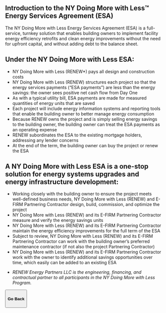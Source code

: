 <div class="main">
        <section>
            <div class="container">


# Introduction to the NY Doing More with Less™ Energy Services Agreement (ESA)

The NY Doing More with Less Energy Services Agreement (ESA) is a full-service, turnkey solution that enables building owners to implement facility energy efficiency retrofits and clean energy improvements without the need for upfront capital, and without adding debt to the balance sheet. 

## Under the NY Doing More with Less ESA: 
- NY Doing More with Less (RENEW*) pays all design and construction costs
- NY Doing More with Less (RENEW) structures each project so that the energy services payments (“ESA payments”) are less than the energy savings: the owner sees positive net cash flow from Day One
- As with a typical utility bill, ESA payments are made for measured quantities of energy units that are saved
- Each project will include energy information systems and reporting tools that enable the building owner to better manage energy consumption
- Because RENEW owns the project and is simply selling energy savings to the building owner, the building owner can treat the ESA payments as an operating expense
- RENEW subordinates the ESA to the existing mortgage holders, addressing any lender concerns
- At the end of the term, the building owner can buy the project or renew the ESA

## A NY Doing More with Less ESA is a one-stop solution for energy systems upgrades and energy infrastructure development:
- Working closely with the building owner to ensure the project meets well-defined business needs, NY Doing More with Less (RENEW) and E-FIRM Partnering Contractor design, build, commission, and optimize the project
- NY Doing More with Less (RENEW) and its E-FIRM Partnering Contractor measure and verify the energy savings units
- NY Doing More with Less (RENEW) and its E-FIRM Partnering Contractor maintain the energy efficiency improvements for the full term of the ESA
- Subject to review, NY Doing More with Less (RENEW) and its E-FIRM Partnering Contractor can work with the building owner’s preferred maintenance contractor (if not also the project Partnering Contractor)
- NY Doing More with Less (RENEW) and its E-FIRM Partnering Contractor work with the owner to identify additional savings opportunities over time, which easily can be added to an existing ESA


<i>

* RENEW Energy Partners LLC is the engineering, financing, and contractual partner to all participants in the NY Doing More with Less Program.

</i>

<button onclick="goBack()" type="button" class="btn btn-default" aria-label="Go Back">
  <span class="glyphicon glyphicon-arrow-left" aria-hidden="true"></span>
 <h4>Go Back</h4>
</button>
